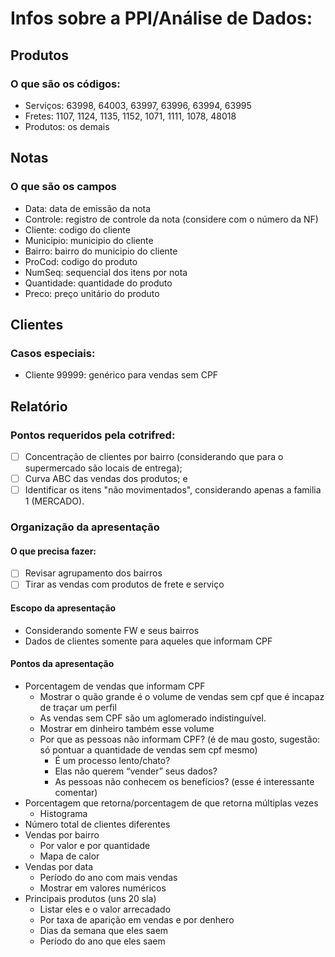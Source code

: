 # Infos sobre a PPI/Análise de Dados:

## Produtos
### O que são os códigos:
- Serviços: 63998, 64003, 63997, 63996, 63994, 63995
- Fretes: 1107, 1124, 1135, 1152, 1071, 1111, 1078, 48018
- Produtos: os demais

## Notas
### O que são os campos
- Data: data de emissão da nota
- Controle: registro de controle da nota (considere com o número da NF)
- Cliente: codigo do cliente
- Municipio: municipio do cliente
- Bairro: bairro do municipio do cliente
- ProCod: codigo do produto
- NumSeq: sequencial dos itens por nota
- Quantidade: quantidade do produto
- Preco: preço unitário do produto 

## Clientes
### Casos especiais:
- Cliente 99999: genérico para vendas sem CPF

## Relatório
### Pontos requeridos pela cotrifred:
- [ ] Concentração de clientes por bairro (considerando que para o supermercado são locais de entrega);
- [ ] Curva ABC das vendas dos produtos; e
- [ ] Identificar os itens "não movimentados", considerando apenas a familia 1 (MERCADO).

### Organização da apresentação
#### O que precisa fazer:
- [ ] Revisar agrupamento dos bairros
- [ ] Tirar as vendas com produtos de frete e serviço

#### Escopo da apresentação
- Considerando somente FW e seus bairros
- Dados de clientes somente para aqueles que informam CPF

#### Pontos da apresentação
- Porcentagem de vendas que informam CPF
  - Mostrar o quão grande é o volume de vendas sem cpf que é incapaz de traçar um perfil
  - As vendas sem CPF são um aglomerado indistinguível.
  - Mostrar em dinheiro também esse volume
  - Por que as pessoas não informam CPF? (é de mau gosto, sugestão: só pontuar a quantidade de vendas sem cpf mesmo)
    - É um processo lento/chato?
    - Elas não querem “vender” seus dados?
    - As pessoas não conhecem os benefícios? (esse é interessante comentar)
- Porcentagem que retorna/porcentagem de que retorna múltiplas vezes
  - Histograma
- Número total de clientes diferentes
- Vendas por bairro
  - Por valor e por quantidade
  - Mapa de calor
- Vendas por data
  - Período do ano com mais vendas
  - Mostrar em valores numéricos
- Principais produtos (uns 20 sla)
  - Listar eles e o valor arrecadado
  - Por taxa de aparição em vendas e por denhero
  - Dias da semana que eles saem
  - Período do ano que eles saem
